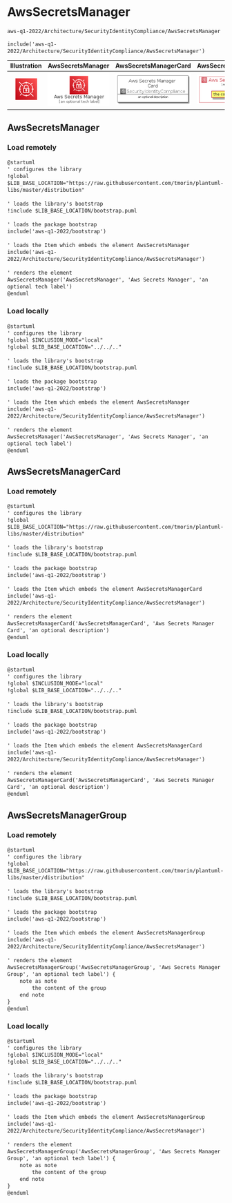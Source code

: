# AwsSecretsManager


```text
aws-q1-2022/Architecture/SecurityIdentityCompliance/AwsSecretsManager
```

```text
include('aws-q1-2022/Architecture/SecurityIdentityCompliance/AwsSecretsManager')
```



| Illustration | AwsSecretsManager | AwsSecretsManagerCard | AwsSecretsManagerGroup |
| :---: | :---: | :---: | :---: |
| ![illustration for Illustration](../../../aws-q1-2022/Architecture/SecurityIdentityCompliance/AwsSecretsManager.png) | ![illustration for AwsSecretsManager](../../../aws-q1-2022/Architecture/SecurityIdentityCompliance/AwsSecretsManager.Local.png) | ![illustration for AwsSecretsManagerCard](../../../aws-q1-2022/Architecture/SecurityIdentityCompliance/AwsSecretsManagerCard.Local.png) | ![illustration for AwsSecretsManagerGroup](../../../aws-q1-2022/Architecture/SecurityIdentityCompliance/AwsSecretsManagerGroup.Local.png) |




## AwsSecretsManager

### Load remotely
```plantuml
@startuml
' configures the library
!global $LIB_BASE_LOCATION="https://raw.githubusercontent.com/tmorin/plantuml-libs/master/distribution"

' loads the library's bootstrap
!include $LIB_BASE_LOCATION/bootstrap.puml

' loads the package bootstrap
include('aws-q1-2022/bootstrap')

' loads the Item which embeds the element AwsSecretsManager
include('aws-q1-2022/Architecture/SecurityIdentityCompliance/AwsSecretsManager')

' renders the element
AwsSecretsManager('AwsSecretsManager', 'Aws Secrets Manager', 'an optional tech label')
@enduml
```

### Load locally
```plantuml
@startuml
' configures the library
!global $INCLUSION_MODE="local"
!global $LIB_BASE_LOCATION="../../.."

' loads the library's bootstrap
!include $LIB_BASE_LOCATION/bootstrap.puml

' loads the package bootstrap
include('aws-q1-2022/bootstrap')

' loads the Item which embeds the element AwsSecretsManager
include('aws-q1-2022/Architecture/SecurityIdentityCompliance/AwsSecretsManager')

' renders the element
AwsSecretsManager('AwsSecretsManager', 'Aws Secrets Manager', 'an optional tech label')
@enduml
```

## AwsSecretsManagerCard

### Load remotely
```plantuml
@startuml
' configures the library
!global $LIB_BASE_LOCATION="https://raw.githubusercontent.com/tmorin/plantuml-libs/master/distribution"

' loads the library's bootstrap
!include $LIB_BASE_LOCATION/bootstrap.puml

' loads the package bootstrap
include('aws-q1-2022/bootstrap')

' loads the Item which embeds the element AwsSecretsManagerCard
include('aws-q1-2022/Architecture/SecurityIdentityCompliance/AwsSecretsManager')

' renders the element
AwsSecretsManagerCard('AwsSecretsManagerCard', 'Aws Secrets Manager Card', 'an optional description')
@enduml
```

### Load locally
```plantuml
@startuml
' configures the library
!global $INCLUSION_MODE="local"
!global $LIB_BASE_LOCATION="../../.."

' loads the library's bootstrap
!include $LIB_BASE_LOCATION/bootstrap.puml

' loads the package bootstrap
include('aws-q1-2022/bootstrap')

' loads the Item which embeds the element AwsSecretsManagerCard
include('aws-q1-2022/Architecture/SecurityIdentityCompliance/AwsSecretsManager')

' renders the element
AwsSecretsManagerCard('AwsSecretsManagerCard', 'Aws Secrets Manager Card', 'an optional description')
@enduml
```

## AwsSecretsManagerGroup

### Load remotely
```plantuml
@startuml
' configures the library
!global $LIB_BASE_LOCATION="https://raw.githubusercontent.com/tmorin/plantuml-libs/master/distribution"

' loads the library's bootstrap
!include $LIB_BASE_LOCATION/bootstrap.puml

' loads the package bootstrap
include('aws-q1-2022/bootstrap')

' loads the Item which embeds the element AwsSecretsManagerGroup
include('aws-q1-2022/Architecture/SecurityIdentityCompliance/AwsSecretsManager')

' renders the element
AwsSecretsManagerGroup('AwsSecretsManagerGroup', 'Aws Secrets Manager Group', 'an optional tech label') {
    note as note
        the content of the group
    end note
}
@enduml
```

### Load locally
```plantuml
@startuml
' configures the library
!global $INCLUSION_MODE="local"
!global $LIB_BASE_LOCATION="../../.."

' loads the library's bootstrap
!include $LIB_BASE_LOCATION/bootstrap.puml

' loads the package bootstrap
include('aws-q1-2022/bootstrap')

' loads the Item which embeds the element AwsSecretsManagerGroup
include('aws-q1-2022/Architecture/SecurityIdentityCompliance/AwsSecretsManager')

' renders the element
AwsSecretsManagerGroup('AwsSecretsManagerGroup', 'Aws Secrets Manager Group', 'an optional tech label') {
    note as note
        the content of the group
    end note
}
@enduml
```

